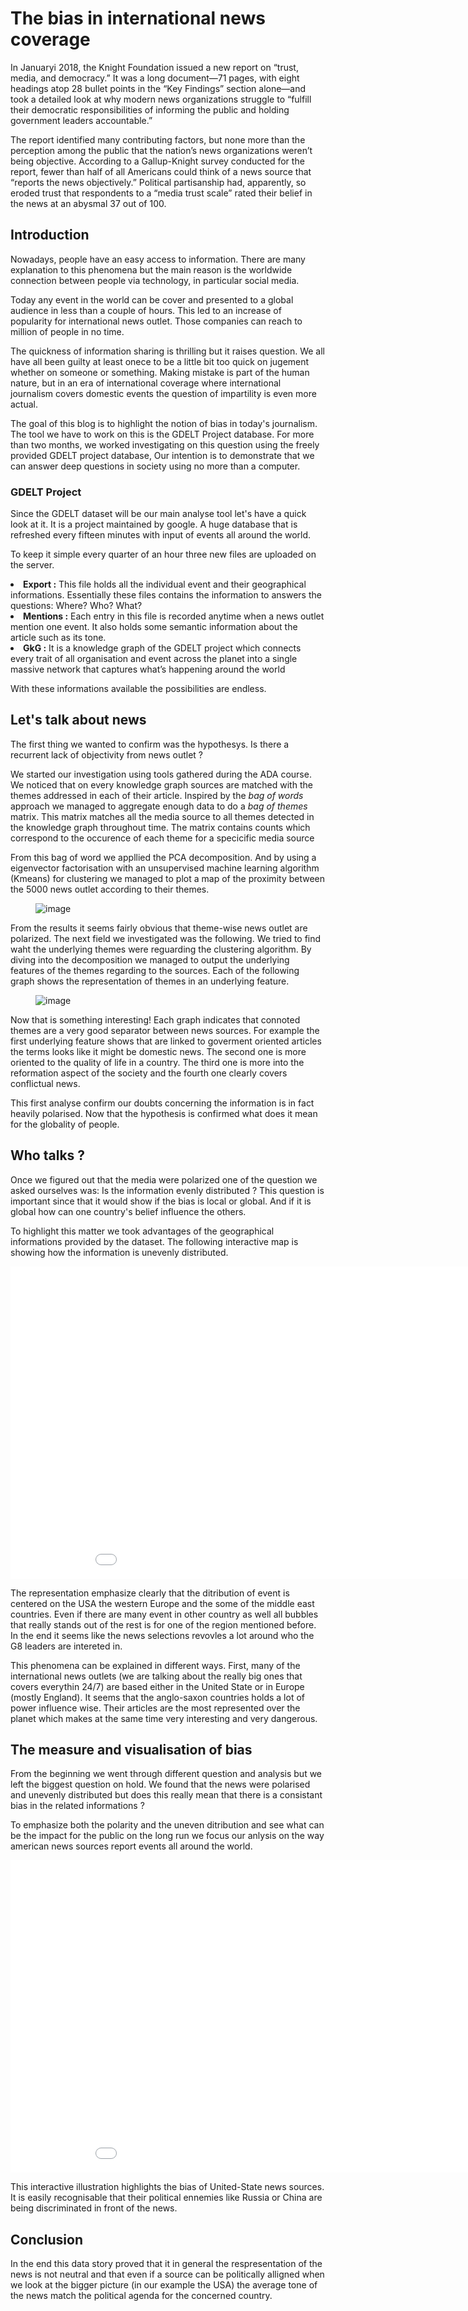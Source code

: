 
<h1> The bias in international news coverage </h1>

<p> In Januaryi 2018, the Knight Foundation issued a new report on “trust, media, and democracy.” It was a long document—71 pages, with eight headings atop 28 bullet points in the “Key Findings” section alone—and took a detailed look at why modern news organizations struggle to “fulfill their democratic responsibilities of informing the public and holding government leaders accountable.”</p>

<p> The report identified many contributing factors, but none more than the perception among the public that the nation’s news organizations weren’t being objective. According to a Gallup-Knight survey conducted for the report, fewer than half of all Americans could think of a news source that “reports the news objectively.” Political partisanship had, apparently, so eroded trust that respondents to a “media trust scale” rated their belief in the news at an abysmal 37 out of 100.</p>

<h2> Introduction </h2>

<p>Nowadays, people have an easy access to information. There are many explanation to this phenomena but the main reason is the worldwide connection between people via technology, in particular social media.</p>

<p>Today any event in the world can be cover and presented to a global audience in less than a couple of hours. This led to an increase of popularity for international news outlet. Those companies can reach to million of people in no time.</p> 

<p>The quickness of information sharing is thrilling but it raises question. We all  have all been guilty at least onece to be a little bit too quick on jugement whether on someone or something. Making mistake is part of the human nature, but in an era of international coverage where international journalism covers domestic events the question of impartility is even more actual.</p> 

<p>The goal of this blog is to highlight the notion of bias in today's journalism. The tool we have to work on this is the GDELT Project database. For more than two months, we worked investigating on this question using the freely provided GDELT project database, Our intention is to demonstrate that we can answer deep questions in society using no more than a computer.</p>

<h3> GDELT Project </h3> 

<p>Since the GDELT dataset will be our main analyse tool let's have a quick look at it. It is a project maintained by google. A huge database that is refreshed every fifteen minutes with input of events all around the world.</p>

<p>To keep it simple every quarter of an hour three new files are uploaded on the server.</p> 

<li> <b>Export :</b> This file holds all the individual event and their geographical informations. Essentially these files contains the information to answers the questions: Where? Who? What? </li>

<li> <b>Mentions :</b> Each entry in this file is recorded anytime when a news outlet mention one event. It also holds some semantic information about the article such as its tone. </li>

<li> <b>GkG :</b> It is a knowledge graph of the GDELT project which connects every trait of all organisation and event across the planet into a single massive network that captures what’s happening around the world </li>

<p>With these informations available the possibilities are endless.</p> 

<h2> Let's talk about news </h2>

<p>The first thing we wanted to confirm was the hypothesys. Is there a recurrent lack of objectivity from news outlet ?</p>

<p>We started our investigation using tools gathered during the ADA course. We noticed that on every knowledge graph sources are matched with the themes addressed in each of their article. Inspired by the <i>bag of words</i> approach we managed to aggregate enough data to do a <i>bag of themes</i> matrix. This matrix matches all the media source to all themes detected in the knowledge graph throughout time. The matrix contains counts which correspond to the occurence of each theme for a specicific media source</p>

<p>From this bag of word we appllied the PCA decomposition. And by using a eigenvector factorisation with an unsupervised machine learning algorithm (Kmeans) for clustering we managed to plot a map of the proximity between the 5000 news outlet according to their themes. </p>

<figure>
 	<img src="{{ site.baseurl }}/assets/clusters.png" alt="image">
</figure>

<p>From the results it seems fairly obvious that theme-wise news outlet are polarized. The next field we investigated was the following. We tried to find waht the underlying themes were reguarding the clustering algorithm. By diving into the decomposition we managed to output the underlying features of the themes regarding to the sources. Each of the following graph shows the representation of themes in an underlying feature.</p>

<figure>
	<img src="{{ site.baseurl }}/assets/theme01.png" alt="image">
</figure>

<p>Now that is something interesting! Each graph indicates that connoted themes are a very good separator between news sources. For example the first underlying feature shows that are linked to goverment oriented articles the terms looks like it might be domestic news. The second one is more oriented to the quality of life in a country. The third one is more into the reformation aspect of the society and the fourth one clearly covers conflictual news.</p>

<p>This first analyse confirm our doubts concerning the information is in fact heavily polarised. Now that the hypothesis is confirmed what does it mean for the globality of people.</p>

<h2>Who talks ?</h2>

<p>Once we figured out that the media were polarized one of the question we asked ourselves was: Is the information evenly distributed ? This question is important since that it would show if the bias is local or global. And if it is global how can one country's belief influence the others.</p> 

<p>To highlight this matter we took advantages of the geographical informations provided by the dataset. The following interactive map is showing how the information is unevenly distributed. </p>

<iframe src="./assets/plot_high_2.html" frameborder="0" scrolling="no" height="500" width="960"></iframe>

<p>The representation emphasize clearly that the ditribution of event is centered on the USA the western Europe and the some of the middle east countries. Even if there are many event in other country as well all bubbles that really stands out of the rest is for one of the region mentioned before. In the end it seems like the news selections revovles a lot around who the G8 leaders are intereted in.</p>

<p> This phenomena can be explained in different ways. First, many of the international news outlets (we are talking about the really big ones that covers everythin 24/7) are based either in the United State or in Europe (mostly England). It seems that the anglo-saxon countries holds a lot of power influence wise. Their articles are the most represented over the planet which makes at the same time very interesting and very dangerous.</p>

<!--<figure>
	<img src="{{ site.baseurl }}/assets/coverage_animation.gif" alt="image">
</figure> -->

<h2> The measure and visualisation of bias </h2>

<p>From the beginning we went through different question and analysis but we left the biggest question on hold. We found that the news were polarised and unevenly distributed but does this really mean that there is a consistant bias in the related informations ?</p>

<p>To emphasize both the polarity and the uneven ditribution and see what can be the impact for the public on the long run we focus our anlysis on the way american news sources report events all around the world.</p>

<iframe src="./assets/Bias_plot_US_news_media.html" frameborder="0" scrolling="no" height="500" width="960"></iframe>

<p>This interactive illustration highlights the bias of United-State news sources. It is easily recognisable that their political ennemies like Russia or China are being discriminated in front of the news.</p>

<h2> Conclusion </h2>

<p>In the end this data story proved that it in general the respresentation of the news is not neutral and that even if a source can be politically alligned when we look at the bigger picture (in our example the USA) the average tone of the news match the political agenda for the concerned country. </p>
